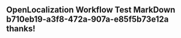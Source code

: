 <properties
ms.topic="hero-topic"
ms.test1="hero-topic"
ms.test2="test"/>

## OpenLocalization Workflow Test MarkDown b710eb19-a3f8-472a-907a-e85f5b73e12a thanks!
